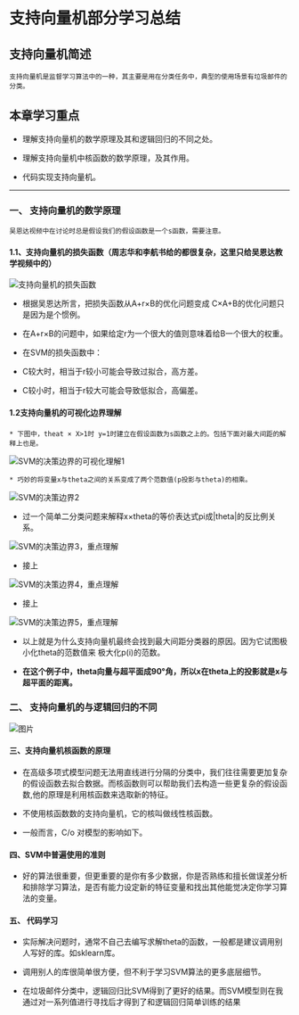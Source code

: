 # 支持向量机部分学习总结

## 支持向量机简述 

    支持向量机是监督学习算法中的一种，其主要是用在分类任务中，典型的使用场景有垃圾邮件的分类。
  
## 本章学习重点

* 理解支持向量机的数学原理及其和逻辑回归的不同之处。

* 理解支持向量机中核函数的数学原理，及其作用。

* 代码实现支持向量机。

---

### 一、 支持向量机的数学原理
   
    吴恩达视频中在讨论时总是假设我们的假设函数是一个s函数，需要注意。
    
#### 1.1、支持向量机的损失函数（周志华和李航书给的都很复杂，这里只给吴恩达教学视频中的）    

        
![支持向量机的损失函数](https://raw.githubusercontent.com/pengxl8518/machine_learning_Andrew_Ng/master/ex6-SVM/svm_theory/svm%E5%81%87%E8%AE%BE%E5%87%BD%E6%95%B0-%E5%90%B4%E6%81%A9%E8%BE%BE.png)
   
   * 根据吴恩达所言，把损失函数从A+r×B的优化问题变成 C×A+B的优化问题只是因为是个惯例。
    
   * 在A+r×B的问题中，如果给定r为一个很大的值则意味着给B一个很大的权重。
   
   * 在SVM的损失函数中：
   
   * C较大时，相当于r较小可能会导致过拟合，高方差。
   
   * C较小时，相当于r较大可能会导致低拟合，高偏差。
   
   
#### 1.2支持向量机的可视化边界理解

    * 下图中，theat × X>1时 y=1时建立在假设函数为s函数之上的。包括下面对最大间距的解释上也是。

![SVM的决策边界的可视化理解1](https://github.com/pengxl8518/machine_learning_Andrew_Ng/blob/master/ex6-SVM/svm_theory/svm%E5%86%B3%E7%AD%96%E8%BE%B9%E7%95%8C.png)

    * 巧妙的将变量x与theta之间的关系变成了两个范数值(p投影与theta)的相乘。
    
![SVM的决策边界2](https://github.com/pengxl8518/machine_learning_Andrew_Ng/blob/master/ex6-SVM/svm_theory/svm%E5%86%B3%E7%AD%96%E8%BE%B9%E7%95%8C2.png)

   * 过一个简单二分类问题来解释x×theta的等价表达式pi成|theta|的反比例关系。
    
![SVM的决策边界3，重点理解](https://github.com/pengxl8518/machine_learning_Andrew_Ng/blob/master/ex6-SVM/svm_theory/svm%E5%86%B3%E7%AD%96%E8%BE%B9%E7%95%8C3(%E9%87%8D%E7%82%B9%E7%90%86%E8%A7%A3).png)
    
   * 接上
    
![SVM的决策边界4，重点理解](https://github.com/pengxl8518/machine_learning_Andrew_Ng/blob/master/ex6-SVM/svm_theory/svm%E5%86%B3%E7%AD%96%E8%BE%B9%E7%95%8C4(%E9%87%8D%E7%82%B9%E7%90%86%E8%A7%A32).png)
    
   * 接上
    
![SVM的决策边界5，重点理解](https://github.com/pengxl8518/machine_learning_Andrew_Ng/blob/master/ex6-SVM/svm_theory/svm%E5%86%B3%E7%AD%96%E8%BE%B9%E7%95%8C5(%E9%87%8D%E7%82%B9%E7%90%86%E8%A7%A33).png)
  
  * 以上就是为什么支持向量机最终会找到最大间距分类器的原因。因为它试图极小化theta的范数值来 极大化p(i)的范数。
  
  * **在这个例子中，theta向量与超平面成90°角，所以x在theta上的投影就是x与超平面的距离。**

### 二、 支持向量机的与逻辑回归的不同    

![图片](https://github.com/pengxl8518/machine_learning_Andrew_Ng/blob/master/ex6-SVM/svm_theory/svm%E5%92%8C%E9%80%BB%E8%BE%91%E5%9B%9E%E5%BD%92%E7%9A%84%E4%B8%80%E8%88%AC%E6%80%A7%E5%8C%BA%E5%88%AB.png)
    
    
    
 #### 三、支持向量机核函数的原理
 
 
   * 在高级多项式模型问题无法用直线进行分隔的分类中，我们往往需要更加复杂的假设函数去拟合数据。而核函数则可以帮助我们去构造一些更复杂的假设函数,他的原理是利用核函数来选取新的特征。
    
   * 不使用核函数数的支持向量机，它的核叫做线性核函数。
    
   * 一般而言，C/o 对模型的影响如下。
    
    
    
    
#### 四、SVM中普遍使用的准则





   * 好的算法很重要，但更重要的是你有多少数据，你是否熟练和擅长做误差分析和排除学习算法，是否有能力设定新的特征变量和找出其他能觉决定你学习算法的变量。
    
    
    
#### 五、 代码学习

   * 实际解决问题时，通常不自己去编写求解theta的函数，一般都是建议调用别人写好的库。如sklearn库。
    
   *  调用别人的库很简单很方便，但不利于学习SVM算法的更多底层细节。
    
   * 在垃圾邮件分类中，逻辑回归比SVM得到了更好的结果。而SVM模型则在我通过对一系列值进行寻找后才得到了和逻辑回归简单训练的结果

    
    
    
    
    
    
    
 
 
    
 
    
    
    
    
    
    

  
